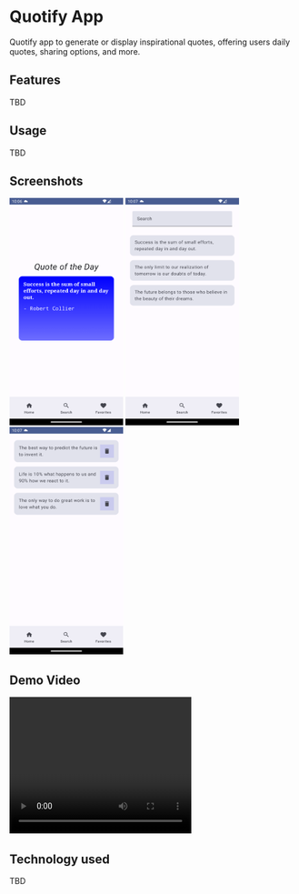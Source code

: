 # Quotify App

Quotify app to generate or display inspirational quotes, offering users daily quotes, sharing options, and more.

## Features
TBD

## Usage
TBD

## Screenshots
<p>
   <img src="./readme/HomeScreen.png" width="200" height="400"  alt="Home Screen"/>
   <img src="./readme/Search_screen.png" width="200" height="400"  alt="Search Screen"/>
   <img src="./readme/FavoriteScreen.png" width="200" height="400"  alt="Favorites Screen"/>
</p>

## Demo Video
<p>
   <video width="320" height="240" controls>
      <source src="./readme/Initial_UI_Recorded.mp4" type="video/mp4">
      Your browser does not support the video tag.
   </video>
</p>

## Technology used
TBD

